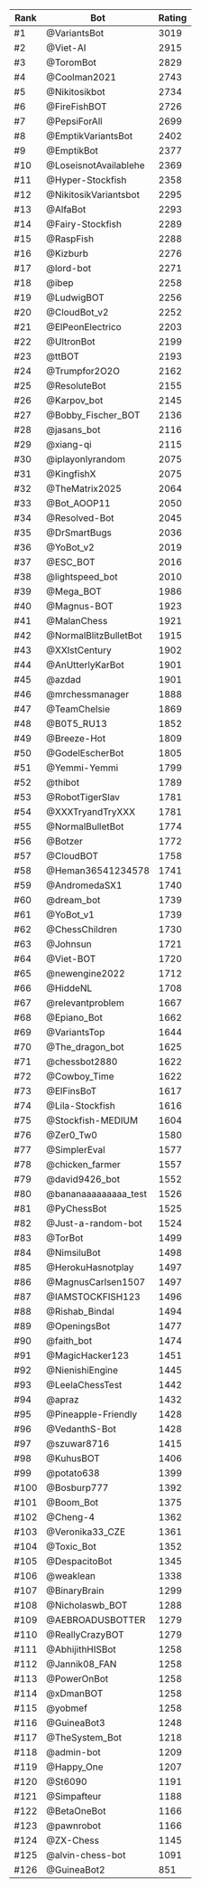 Rank|Bot|Rating
---|---|---
#1|@VariantsBot|3019
#2|@Viet-AI|2915
#3|@ToromBot|2829
#4|@Coolman2021|2743
#5|@Nikitosikbot|2734
#6|@FireFishBOT|2726
#7|@PepsiForAll|2699
#8|@EmptikVariantsBot|2402
#9|@EmptikBot|2377
#10|@LoseisnotAvailablehe|2369
#11|@Hyper-Stockfish|2358
#12|@NikitosikVariantsbot|2295
#13|@AlfaBot|2293
#14|@Fairy-Stockfish|2289
#15|@RaspFish|2288
#16|@Kizburb|2276
#17|@lord-bot|2271
#18|@ibep|2258
#19|@LudwigBOT|2256
#20|@CloudBot_v2|2252
#21|@ElPeonElectrico|2203
#22|@UltronBot|2199
#23|@ttBOT|2193
#24|@Trumpfor2O2O|2162
#25|@ResoluteBot|2155
#26|@Karpov_bot|2145
#27|@Bobby_Fischer_BOT|2136
#28|@jasans_bot|2116
#29|@xiang-qi|2115
#30|@iplayonlyrandom|2075
#31|@KingfishX|2075
#32|@TheMatrix2025|2064
#33|@Bot_AOOP11|2050
#34|@Resolved-Bot|2045
#35|@DrSmartBugs|2036
#36|@YoBot_v2|2019
#37|@ESC_BOT|2016
#38|@lightspeed_bot|2010
#39|@Mega_BOT|1986
#40|@Magnus-BOT|1923
#41|@MalanChess|1921
#42|@NormalBlitzBulletBot|1915
#43|@XXIstCentury|1902
#44|@AnUtterlyKarBot|1901
#45|@azdad|1901
#46|@mrchessmanager|1888
#47|@TeamChelsie|1869
#48|@B0T5_RU13|1852
#49|@Breeze-Hot|1809
#50|@GodelEscherBot|1805
#51|@Yemmi-Yemmi|1799
#52|@thibot|1789
#53|@RobotTigerSlav|1781
#54|@XXXTryandTryXXX|1781
#55|@NormalBulletBot|1774
#56|@Botzer|1772
#57|@CloudBOT|1758
#58|@Heman36541234578|1741
#59|@AndromedaSX1|1740
#60|@dream_bot|1739
#61|@YoBot_v1|1739
#62|@ChessChildren|1730
#63|@Johnsun|1721
#64|@Viet-BOT|1720
#65|@newengine2022|1712
#66|@HiddeNL|1708
#67|@relevantproblem|1667
#68|@Epiano_Bot|1662
#69|@VariantsTop|1644
#70|@The_dragon_bot|1625
#71|@chessbot2880|1622
#72|@Cowboy_Time|1622
#73|@ElFinsBoT|1617
#74|@Lila-Stockfish|1616
#75|@Stockfish-MEDIUM|1604
#76|@Zer0_Tw0|1580
#77|@SimplerEval|1577
#78|@chicken_farmer|1557
#79|@david9426_bot|1552
#80|@bananaaaaaaaaa_test|1526
#81|@PyChessBot|1525
#82|@Just-a-random-bot|1524
#83|@TorBot|1499
#84|@NimsiluBot|1498
#85|@HerokuHasnotplay|1497
#86|@MagnusCarlsen1507|1497
#87|@IAMSTOCKFISH123|1496
#88|@Rishab_Bindal|1494
#89|@OpeningsBot|1477
#90|@faith_bot|1474
#91|@MagicHacker123|1451
#92|@NienishiEngine|1445
#93|@LeelaChessTest|1442
#94|@apraz|1432
#95|@Pineapple-Friendly|1428
#96|@VedanthS-Bot|1428
#97|@szuwar8716|1415
#98|@KuhusBOT|1406
#99|@potato638|1399
#100|@Bosburp777|1392
#101|@Boom_Bot|1375
#102|@Cheng-4|1362
#103|@Veronika33_CZE|1361
#104|@Toxic_Bot|1352
#105|@DespacitoBot|1345
#106|@weaklean|1338
#107|@BinaryBrain|1299
#108|@Nicholaswb_BOT|1288
#109|@AEBROADUSBOTTER|1279
#110|@ReallyCrazyBOT|1279
#111|@AbhijithHISBot|1258
#112|@Jannik08_FAN|1258
#113|@PowerOnBot|1258
#114|@xDmanBOT|1258
#115|@yobmef|1258
#116|@GuineaBot3|1248
#117|@TheSystem_Bot|1218
#118|@admin-bot|1209
#119|@Happy_One|1207
#120|@St6090|1191
#121|@Simpafteur|1188
#122|@BetaOneBot|1166
#123|@pawnrobot|1166
#124|@ZX-Chess|1145
#125|@alvin-chess-bot|1091
#126|@GuineaBot2|851
